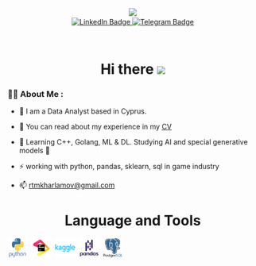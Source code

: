 <div id="header" align="center">
  <img src="https://media.giphy.com/media/8JCOK5E58CPxGfVJry/giphy.gif" width="100"/>
 
</div>
<div id="badges" align="center">
  <a href="https://www.linkedin.com/in/artemskharlamov/">
    <img src="https://img.shields.io/badge/LinkedIn-blue?style=for-the-badge&logo=linkedin&logoColor=white" alt="LinkedIn Badge"/>
  </a>
  <a href="https://t.me/artikha">
    <img src="https://img.shields.io/badge/Telegram-blue?style=for-the-badge&logo=telegram&logoColor=white" alt="Telegram Badge"/>
  </a>
  <p>
  <img src="https://komarev.com/ghpvc/?username=saintarkhat&style=flat-square&color=blue" alt=""/>
  <h1>
  Hi there
  <img src="https://media.giphy.com/media/hvRJCLFzcasrR4ia7z/giphy.gif" width="30px"/>
</h1>
</div>


 
### :man_technologist: About Me :

- :high_brightness: I am a Data Analyst based in Cyprus.

- :page_with_curl: You can read about my experience in my <a href="https://docs.google.com/document/d/1vZNkEZGukUS27WgZzMv2rMLggt24-Ha3gcPX7U9UezM/edit?usp=sharing">CV</a>

- :seedling: Learning C++, Golang, ML & DL. Studying AI and special generative models :art:

- :zap: working with python, pandas, sklearn, sql in game industry

- :mailbox: rtmkharlamov@gmail.com

<div id="header" align="center">
  <h1>
  Language and Tools 
</div>
<div>
  <img src="https://github.com/devicons/devicon/blob/master/icons/python/python-original-wordmark.svg" title="Python" alt="Python" width="40" height="40"/>&nbsp;
  <img src="https://github.com/devicons/devicon/blob/master/icons/jetbrains/jetbrains-original.svg" title="JetBrains" alt="JetBrains" width="40" height="40"/>&nbsp;
  <img src="https://github.com/devicons/devicon/blob/master/icons/kaggle/kaggle-original-wordmark.svg" title="Kaggle" alt="Kaggle" width="40" height="40"/>&nbsp;
  <img src="https://github.com/devicons/devicon/blob/master/icons/pandas/pandas-original-wordmark.svg" title="pandas" alt="pandas" width="40" height="40"/>&nbsp;
  <img src="https://github.com/devicons/devicon/blob/master/icons/postgresql/postgresql-original-wordmark.svg" title="PostgreSQL" alt="PostgreSQL" width="40" height="40"/>&nbsp;
</div>
